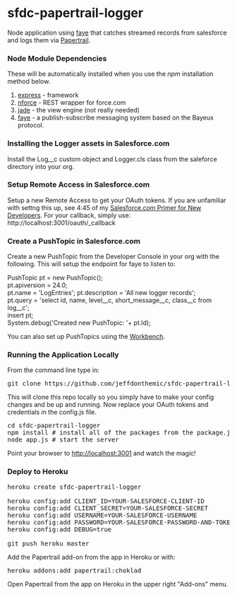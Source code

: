 sfdc-papertrail-logger
=======================

Node application using [faye](hhttp://faye.jcoglan.com/) that catches streamed records from salesforce and logs them via [Papertrail](http://www.papertrailapp.com).

### Node Module Dependencies

These will be automatically installed when you use the *npm* installation method below.

1. [express](http://expressjs.com/) - framework
2. [nforce](https://github.com/kevinohara80/nforce) - REST wrapper for force.com
3. [jade](http://jade-lang.com/) - the view engine (not really needed)
4. [faye](http://faye.jcoglan.com/) - a publish-subscribe messaging system based on the Bayeux protocol.

### Installing the Logger assets in Salesforce.com

Install the Log__c custom object and Logger.cls class from the saleforce directory into your org.

### Setup Remote Access in Salesforce.com

Setup a new Remote Access to get your OAuth tokens. If you are unfamiliar with settng this up, see 4:45 of my [Salesforce.com Primer for New Developers](http://www.youtube.com/watch?v=fq2ju2ML9GM). For your callback, simply use: http://localhost:3001/oauth/_callback

### Create a PushTopic in Salesforce.com

Create a new PushTopic from the Developer Console in your org with the following. This will setup the endpoint for faye to listen to:

PushTopic pt = new PushTopic();  
pt.apiversion = 24.0;  
pt.name = 'LogEntries';
pt.description = 'All new logger records';  
pt.query = 'select id, name, level__c, short_message__c, class__c from log__c';  
insert pt;  
System.debug('Created new PushTopic: '+ pt.Id);

You can also set up PushTopics using the [Workbench](https://workbench.developerforce.com).

### Running the Application Locally

From the command line type in:
<pre>git clone https://github.com/jeffdonthemic/sfdc-papertrail-logger.git</pre>

This will clone this repo locally so you simply have to make your config changes and be up and running. Now replace your OAuth tokens and credentials in the config.js file.

<pre>cd sfdc-papertrail-logger
npm install # install all of the packages from the package.json file
node app.js # start the server</pre>

Point your browser to [http://localhost:3001](http://localhost:3001) and watch the magic!

### Deploy to Heroku

<pre>heroku create sfdc-papertrail-logger

heroku config:add CLIENT_ID=YOUR-SALESFORCE-CLIENT-ID
heroku config:add CLIENT_SECRET=YOUR-SALESFORCE-SECRET
heroku config:add USERNAME=YOUR-SALESFORCE-USERNAME
heroku config:add PASSWORD=YOUR-SALESFORCE-PASSWORD-AND-TOKEN
heroku config:add DEBUG=true

git push heroku master</pre>

Add the Papertrail add-on from the app in Heroku or with:

<pre>heroku addons:add papertrail:choklad</pre>

Open Papertrail from the app on Heroku in the upper right "Add-ons" menu.

